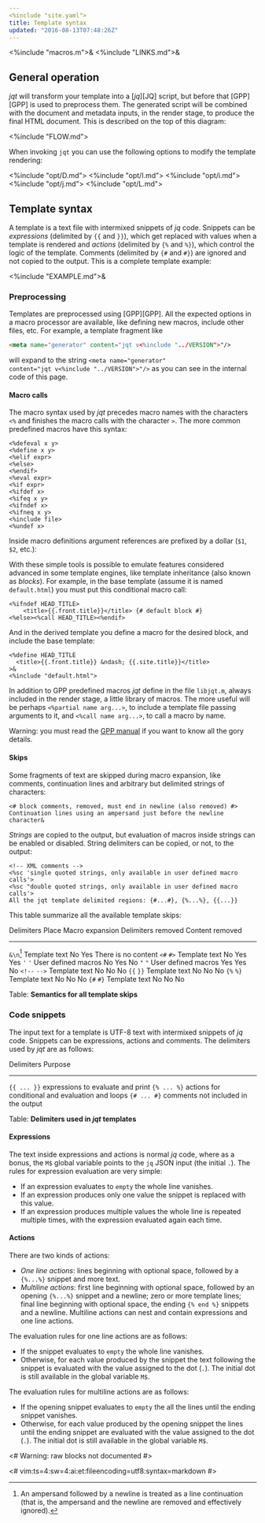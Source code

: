 ```yaml
---
<%include "site.yaml">
title: Template syntax
updated: "2016-08-13T07:48:26Z"
---
```

<%include "macros.m">&
<%include "LINKS.md">&

## General operation

_jqt_ will transform your template into a [_jq_][JQ]  script, but before that
[GPP][GPP] is used to preprocess them. The generated script will be combined
with the document and metadata inputs, in the render stage, to produce the
final HTML document.
This is described on the top of this diagram:

<%include "FLOW.md">

When invoking `jqt` you can use the following options to modify the template
rendering:

<%include "opt/D.md">
<%include "opt/I.md">
<%include "opt/i.md">
<%include "opt/j.md">
<%include "opt/L.md">

## Template syntax

A template is a text file with intermixed snippets of _jq_ code. Snippets can be
<dfn>expressions</dfn> (delimited by `{{` and `}}`), which get replaced with
values when a template is rendered and <dfn>actions</dfn> (delimited by `{%` and `%}`), which control the logic of the
template.  Comments (delimited by `{#` and `#}`) are ignored and not copied to the output.
This is a complete template example:

<%include "EXAMPLE.md">&

### Preprocessing

Templates are preprocessed using [GPP][GPP]. All the expected options in a macro processor are available,
like defining new macros, include other files, etc. For example, a template fragment
like

```HTML
<meta name="generator" content="jqt v<%include "../VERSION">"/>
```

will expand to the string <code>&lt;meta name="generator" content="jqt v<%include "../VERSION">"/&gt;</code>
as you can see in the internal code of this page.

#### Macro calls

The macro syntax used by _jqt_ precedes macro names with the characters `<%`
and finishes the macro calls with the character `>`.
The more common predefined macros have this syntax:

```
<%defeval x y>
<%define x y>
<%elif expr>
<%else>
<%endif>
<%eval expr>
<%if expr>
<%ifdef x>
<%ifeq x y>
<%ifndef x>
<%ifneq x y>
<%include file>
<%undef x>
```

Inside macro definitions argument references are prefixed by a dollar (`$1`, `$2`, etc.):

With these simple tools is possible to emulate features considered advanced in some template engines,
like template inheritance (also known as _blocks_). For example, in the base template (assume it is named `default.html`)
you must put this conditional macro call:

```
<%ifndef HEAD_TITLE>
    <title>{{.front.title}}</title> {# default block #}
<%else><%call HEAD_TITLE><%endif>
```

And in the derived template you define a macro for the desired block, and include the base template:

```
<%define HEAD_TITLE
  <title>{{.front.title}} &ndash; {{.site.title}}</title>
>&
<%include "default.html">
```

In addition to GPP predefined macros _jqt_ define in the file `libjqt.m`,
always included in the render stage, a little library of macros. The
more useful will be perhaps `<%partial name arg...>`, to include a template
file passing arguments to it, and `<%call name arg...>`, to call a macro by name.

Warning: you must read the [GPP manual](https://files.nothingisreal.com/software/gpp/gpp.html)
if you want to know all the gory details.

#### Skips

Some fragments of text are skipped during macro expansion, like comments,
continuation lines and arbitrary but delimited strings of characters:

```
<# block comments, removed, must end in newline (also removed) #>
Continuation lines using an ampersand just before the newline character&
```

_Strings_ are copied to the output, but evaluation of macros inside strings can
be enabled or disabled.  String delimiters can be copied, or not, to the output:

~~~
<!-- XML comments -->
<%sc 'single quoted strings, only available in user defined macro calls'>
<%sc "double quoted strings, only available in user defined macro calls'>
All the jqt template delimited regions: {#...#}, {%...%}, {{...}} 
~~~

This table summarize all the available template skips:

 Delimiters         Place                   Macro expansion     Delimiters removed  Content removed
-------------       -----                   ---------------     ------------------  ---------------
`&\n`[^1]           Template text           No                  Yes                 There is no content
`<#` `#>`           Template text           No                  Yes                 Yes
`'` `'`             User defined macros     No                  Yes                 No
`"` `"`             User defined macros     Yes                 Yes                 No
`<!--` `-->`        Template text           No                  No                  No
`{{` `}}`           Template text           No                  No                  No
`{%` `%}`           Template text           No                  No                  No
`{#` `#}`           Template text           No                  No                  No

Table: **Semantics for all template skips**

[^1]: An ampersand followed by a newline is treated as a line continuation (that
is, the ampersand and the newline are removed and effectively ignored).

### Code snippets

The input text for a template is UTF-8 text with 
intermixed snippets of _jq_ code. Snippets can be
expressions, actions and comments.
The delimiters used by _jqt_ are as follows:

Delimiters    Purpose
----------    -----------------------------------
`{{ ... }}`   expressions to evaluate and print
`{% ... %}`   actions for conditional and evaluation and loops
`{# ... #}`   comments not included in the output

Table: **Delimiters used in _jqt_ templates**

#### Expressions

The text inside expressions and actions is normal _jq_ code, where as
a bonus, the `M$` global variable points to the `jq` JSON input (the initial `.`).
The rules for expression evaluation are very simple:

* If an expression evaluates to `empty` the whole line vanishes.
* If an expression produces only one value the snippet is replaced with this value.
* If an expression produces multiple values the whole line is repeated multiple
  times, with the expression evaluated again each time.

#### Actions

There are two kinds of actions:

* <dfn>One line actions</dfn>: lines beginning with optional space, followed by a
  `{%...%}` snippet and more text.
* <dfn>Multiline actions</dfn>: first line beginning with optional space, followed by an opening `{%...%}` snippet and a newline;
  zero or more template lines; final line  beginning with optional space,  the ending `{% end %}` snippets and a newline.
  Multiline actions can nest and contain expressions and one line actions.

The evaluation rules for one line actions are as follows:

* If the snippet evaluates to `empty` the whole line vanishes.
* Otherwise, for each value produced by the snippet the text following the
  snippet is evaluated with the value assigned to the dot (`.`). The initial
  dot is still available in the global variable `M$`.

The evaluation rules for multiline actions are as follows:

* If the opening snippet evaluates to `empty` the all the lines until the ending snippet vanishes.
* Otherwise, for each value produced by the opening snippet the lines until the ending snippet
  are evaluated with the value assigned to the dot (`.`). The initial dot is
  still available in the global variable `M$`.

<# Warning: raw blocks not documented #>

<#
vim:ts=4:sw=4:ai:et:fileencoding=utf8:syntax=markdown
#>
